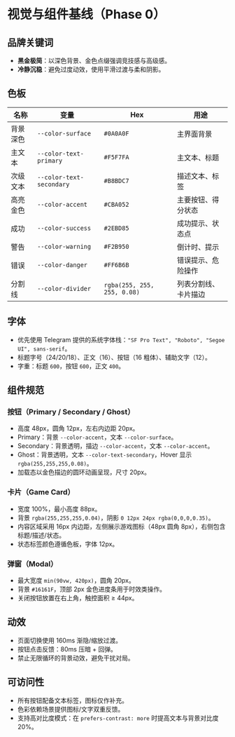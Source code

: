# 视觉与组件基线（Phase 0）

## 品牌关键词
- **黑金极简**：以深色背景、金色点缀强调竞技感与高级感。
- **冷静沉稳**：避免过度动效，使用平滑过渡与柔和阴影。

## 色板
| 名称 | 变量 | Hex | 用途 |
| --- | --- | --- | --- |
| 背景深色 | `--color-surface` | `#0A0A0F` | 主界面背景 |
| 主文本 | `--color-text-primary` | `#F5F7FA` | 主文本、标题 |
| 次级文本 | `--color-text-secondary` | `#B8BDC7` | 描述文本、标签 |
| 高亮金色 | `--color-accent` | `#CBA052` | 主要按钮、得分状态 |
| 成功 | `--color-success` | `#2EBD85` | 成功提示、状态点 |
| 警告 | `--color-warning` | `#F2B950` | 倒计时、提示 |
| 错误 | `--color-danger` | `#FF6B6B` | 错误提示、危险操作 |
| 分割线 | `--color-divider` | `rgba(255, 255, 255, 0.08)` | 列表分割线、卡片描边 |

## 字体
- 优先使用 Telegram 提供的系统字体栈：`"SF Pro Text", "Roboto", "Segoe UI", sans-serif`。
- 标题字号（24/20/18）、正文（16）、按钮（16 粗体）、辅助文字（12）。
- 字重：标题 `600`，按钮 `600`，正文 `400`。

## 组件规范
### 按钮（Primary / Secondary / Ghost）
- 高度 48px，圆角 12px，左右内边距 20px。
- Primary：背景 `--color-accent`，文本 `--color-surface`。
- Secondary：背景透明，描边 `--color-accent`，文本 `--color-accent`。
- Ghost：背景透明，文本 `--color-text-secondary`，Hover 显示 `rgba(255,255,255,0.08)`。
- 加载态以金色描边的圆环动画呈现，尺寸 20px。

### 卡片（Game Card）
- 宽度 100%，最小高度 88px。
- 背景 `rgba(255,255,255,0.04)`，阴影 `0 12px 24px rgba(0,0,0,0.35)`。
- 内容区域采用 16px 内边距，左侧展示游戏图标（48px 圆角 8px），右侧包含标题/描述/状态。
- 状态标签颜色遵循色板，字体 12px。

### 弹窗（Modal）
- 最大宽度 `min(90vw, 420px)`，圆角 20px。
- 背景 `#16161F`，顶部 2px 金色进度条用于时效类操作。
- 关闭按钮放置在右上角，触控面积 ≥ 44px。

## 动效
- 页面切换使用 160ms 渐隐/缩放过渡。
- 按钮点击反馈：80ms 压暗 + 回弹。
- 禁止无限循环的背景动效，避免干扰对局。

## 可访问性
- 所有按钮配备文本标签，图标仅作补充。
- 色彩依赖场景提供图标/文字双重反馈。
- 支持高对比度模式：在 `prefers-contrast: more` 时提高文本与背景对比度 20%。
